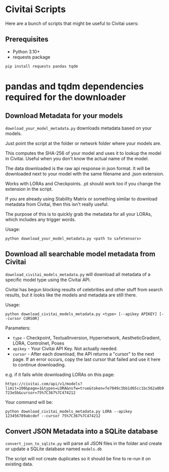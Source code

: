 # Civitai Scripts

Here are a bunch of scripts that might be useful to Civitai users:

## Prerequisites

* Python 3.10+
* requests package

```
pip install requests pandas tqdm
```

# pandas and tqdm dependencies required for the downloader

## Download Metadata for your models

`download_your_model_metadata.py` downloads metadata based on your models. 

Just point the script at the folder or network folder where your models are.

This computes the SHA-256 of your model and uses it to lookup the model in Civitai. Useful when you don't know the actual name of the model.

The data downloaded is the raw api response in json format. It will be downloaded next to your model with the same filename and .json extension.

Works with LORAs and Checkpoints. .pt should work too if you change the extension in the script.

If you are already using Stability Matrix or something similar to download metadata from Civitai, then this isn't really useful.

The purpose of this is to quickly grab the metadata for all your LORAs, which includes any trigger words.

Usage:

```
python download_your_model_metadata.py <path to safetensors>
```

## Download all searchable model metadata from Civitai

`download_civitai_models_metadata.py` will download all metadata of a specific model type using the Civitai API.

Civitai has begun blocking results of celebrities and other stuff from search results, but it looks like the models and metadata are still there.

Usage:

```
python download_civitai_models_metadata.py <type> [--apikey APIKEY] [--cursor CURSOR]
```

Parameters:

* `type` - Checkpoint, TextualInversion, Hypernetwork, AestheticGradient, LORA, Controlnet, Poses
* `apikey` - Your Civitai API Key. Not actually needed.
* `cursor` - After each download, the API returns a "cursor" to the next page. If an error occurs, copy the last cursor that failed and use it here to continue downloading.
  
e.g. if it fails while downloading LORAs on this page:

`https://civitai.com/api/v1/models?limit=100&page=1&types=LORA&nsfw=true&token=fe7049c3bb1d65cc1bc562a0b9723e5b&cursor=75%7C367%7C474212`

Your command will be:

```
python download_civitai_models_metadata.py LORA --apikey 123456789abcdef --cursor 75%7C367%7C474212
```

## Convert JSON Metadata into a SQLite database

`convert_json_to_sqlite.py` will parse all JSON files in the folder and create or update a SQLite database named `models.db`

The script will not create duplicates so it should be fine to re-run it on existing data.


